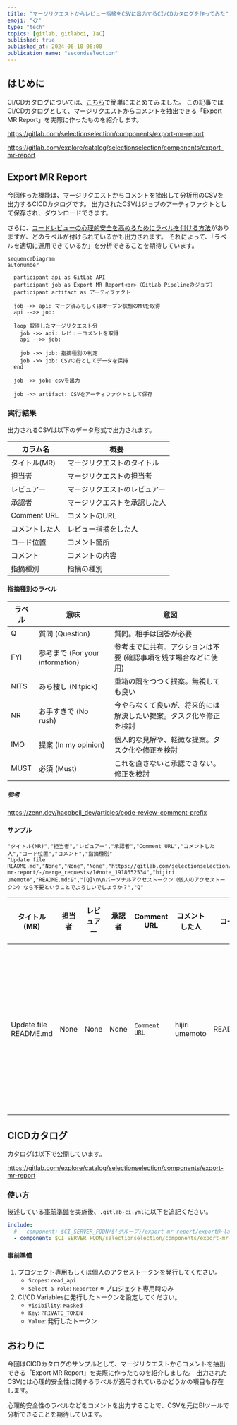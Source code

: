 ```yaml
---
title: "マージリクエストからレビュー指摘をCSVに出力するCI/CDカタログを作ってみた"
emoji: "📋"
type: "tech"
topics: [gitlab, gitlabci, IaC]
published: true
published_at: 2024-06-10 06:00
publication_name: "secondselection"
---
```


## はじめに

CI/CDカタログについては、[こちら](./gitlab_cicd_components)で簡単にまとめてみました。
この記事ではCI/CDカタログとして、マージリクエストからコメントを抽出できる「Export MR Report」を実際に作ったものを紹介します。

https://gitlab.com/selectionselection/components/export-mr-report

https://gitlab.com/explore/catalog/selectionselection/components/export-mr-report

## Export MR Report

今回作った機能は、マージリクエストからコメントを抽出して分析用のCSVを出力するCICDカタログです。
出力されたCSVはジョブのアーティファクトとして保存され、ダウンロードできます。

さらに、[コードレビューの心理的安全を高めるためにラベルを付ける方法](https://zenn.dev/hacobell_dev/articles/code-review-comment-prefix)がありますが、どのラベルが付けられているかも出力されます。
それによって、「ラベルを適切に運用できているか」を分析できることを期待しています。

```mermaid
sequenceDiagram
autonumber

  participant api as GitLab API
  participant job as Export MR Report<br>（GitLab Pipelineのジョブ）
  participant artifact as アーティファクト

  job ->> api: マージ済みもしくはオープン状態のMRを取得
  api -->> job: 

  loop 取得したマージリクエスト分
    job ->> api: レビューコメントを取得
    api -->> job: 

    job ->> job: 指摘種別の判定
    job ->> job: CSVの行としてデータを保持
  end

  job ->> job: csvを出力

  job ->> artifact: CSVをアーティファクトとして保存
```

### 実行結果

出力されるCSVは以下のデータ形式で出力されます。

| カラム名 | 概要 |
| ----- | ----- |
| タイトル(MR) | マージリクエストのタイトル |
| 担当者 | マージリクエストの担当者 |
| レビュアー | マージリクエストのレビュアー |
| 承認者 | マージリクエストを承認した人 |
| Comment URL | コメントのURL |
| コメントした人 | レビュー指摘をした人 |
| コード位置 | コメント箇所 |
| コメント | コメントの内容 |
| 指摘種別 | 指摘の種別 |

#### 指摘種別のラベル

| ラベル | 意味 | 意図 |
| ----- | ----- | ----- |
| Q | 質問 (Question) | 質問。相手は回答が必要 |
| FYI | 参考まで (For your information) | 参考までに共有。アクションは不要 (確認事項を残す場合などに使用) |
| NITS | あら捜し (Nitpick) | 重箱の隅をつつく提案。無視しても良い |
| NR | お手すきで (No rush) | 今やらなくて良いが、将来的には解決したい提案。タスク化や修正を検討 |
| IMO | 提案 (In my opinion) | 個人的な見解や、軽微な提案。タスク化や修正を検討 |
| MUST | 必須 (Must) | これを直さないと承認できない。修正を検討 |

##### 参考

https://zenn.dev/hacobell_dev/articles/code-review-comment-prefix

#### サンプル

```csv
"タイトル(MR)","担当者","レビュアー","承認者","Comment URL","コメントした人","コード位置","コメント","指摘種別"
"Update file README.md","None","None","None","https://gitlab.com/selectionselection/components/export-mr-report/-/merge_requests/1#note_1918652534","hijiri umemoto","README.md:9","[Q]\n\nパーソナルアクセストークン（個人のアクセストークン）なら不要ということでよろしいでしょうか？","Q"
```

|タイトル(MR)|担当者|レビュアー|承認者|Comment URL|コメントした人|コード位置|コメント|指摘種別|
|--|--|--|--|--|--|--|--|--|
|Update file README.md|None|None|None|`Comment URL`|hijiri umemoto|README.md:9|[Q]\n\nパーソナルアクセストークン（個人のアクセストークン）なら不要ということでよろしいでしょうか|Q|

## CICDカタログ

カタログは以下で公開しています。

https://gitlab.com/explore/catalog/selectionselection/components/export-mr-report

### 使い方

後述している[事前準備](#事前準備)を実施後、`.gitlab-ci.yml`に以下を追記ください。

```yml
include:
  # - component: $CI_SERVER_FQDN/${グループ}/export-mr-report/export@~latest
  - component: $CI_SERVER_FQDN/selectionselection/components/export-mr-report/export@~latest
```

#### 事前準備

1. プロジェクト専用もしくは個人のアクセストークンを発行してください。
    - `Scopes`: `read_api`
    - `Select a role`: `Reporter` ※ プロジェクト専用時のみ
2. CI/CD Variablesに発行したトークンを設定してください。
    - `Visibility`: `Masked`
    - `Key`: `PRIVATE_TOKEN`
    - `Value`: 発行したトークン

## おわりに

今回はCICDカタログのサンプルとして、マージリクエストからコメントを抽出できる「Export MR Report」を実際に作ったものを紹介しました。
出力されたCSVには心理的安全性に関するラベルが適用されているかどうかの項目も存在します。

心理的安全性のラベルなどをコメントを出力することで、CSVを元にBIツールで分析できることを期待しています。
